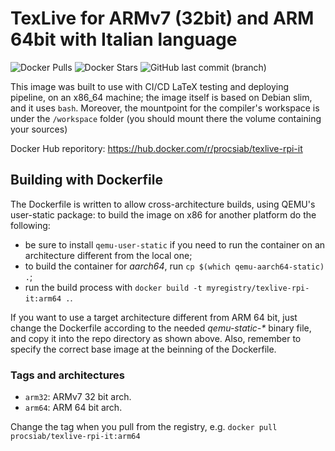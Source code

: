 # TexLive for ARMv7 (32bit) and ARM 64bit with Italian language

![Docker Pulls](https://img.shields.io/docker/pulls/procsiab/texlive-rpi-it.svg)
![Docker Stars](https://img.shields.io/docker/stars/procsiab/texlive-rpi-it.svg)
![GitHub last commit (branch)](https://img.shields.io/github/last-commit/Procsiab/texlive-rpi-it/master.svg)

This image was built to use with CI/CD LaTeX testing and deploying pipeline, on an x86_64 machine; the image 
itself is based on Debian slim, and it uses `bash`. Moreover, the mountpoint for the compiler's workspace is under 
the `/workspace` folder (you should mount there the volume containing your sources)

Docker Hub reporitory:
https://hub.docker.com/r/procsiab/texlive-rpi-it

## Building with Dockerfile

The Dockerfile is written to allow cross-architecture builds, using QEMU's user-static package: to build the image on x86 for another platform do the following:

- be sure to install `qemu-user-static` if you need to run the container on an architecture different from the local one;
- to build the container for *aarch64*, run `cp $(which qemu-aarch64-static) .`;
- run the build process with `docker build -t myregistry/texlive-rpi-it:arm64 .`.

If you want to use a target architecture different from ARM 64 bit, just change the Dockerfile according to the needed _qemu-static-*_ binary file, and copy it into the repo directory as shown above. Also, remember to specify the correct base image at the beinning of the Dockerfile.

### Tags and architectures

- `arm32`: ARMv7 32 bit arch.
- `arm64`: ARM 64 bit arch.

Change the tag when you pull from the registry, e.g. `docker pull procsiab/texlive-rpi-it:arm64`
